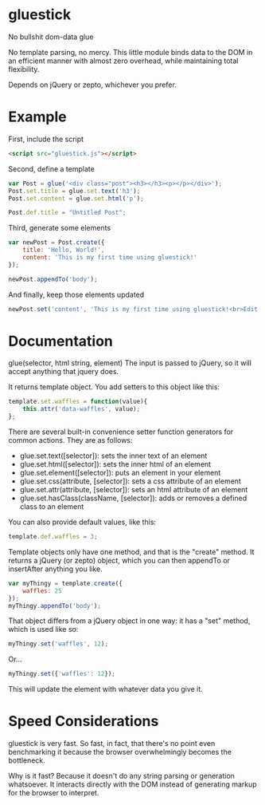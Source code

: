 gluestick
=========

No bullshit dom-data glue

No template parsing, no mercy. This little module binds data to the DOM in an efficient manner with almost zero overhead, while maintaining total flexibility.

Depends on jQuery or zepto, whichever you prefer.

Example
=======

First, include the script

```html
<script src="gluestick.js"></script>
```

Second, define a template

```javascript
var Post = glue('<div class="post"><h3></h3><p></p></div>');
Post.set.title = glue.set.text('h3');
Post.set.content = glue.set.html('p');

Post.def.title = "Untitled Post";
```

Third, generate some elements

```javascript
var newPost = Post.create({
	title: 'Hello, World!',
	content: 'This is my first time using gluestick!'
});

newPost.appendTo('body');
```

And finally, keep those elements updated

```javascript
newPost.set('content', 'This is my first time using gluestick!<br>Edit: gluestick is great!');
```

Documentation
=============

glue(selector, html string, element)
The input is passed to jQuery, so it will accept anything that jquery does.

It returns template object. You add setters to this object like this:

```javascript
template.set.waffles = function(value){
	this.attr('data-waffles', value);
};
```

There are several built-in convenience setter function generators for common actions.
They are as follows:

* glue.set.text([selector]): sets the inner text of an element
* glue.set.html([selector]): sets the inner html of an element
* glue.set.element([selector]): puts an element in your element
* glue.set.css(attribute, [selector]): sets a css attribute of an element
* glue.set.attr(attribute, [selector]): sets an html attribute of an element
* glue.set.hasClass(className, [selector]): adds or removes a defined class to an element

You can also provide default values, like this:

```javascript
template.def.waffles = 3;
```

Template objects only have one method, and that is the "create" method. It returns a jQuery (or zepto) object, which you can then appendTo or insertAfter anything you like.

```javascript
var myThingy = template.create({
	waffles: 25
});
myThingy.appendTo('body');
```

That object differs from a jQuery object in one way: it has a "set" method, which is used like so:

```javascript
myThingy.set('waffles', 12);
```

Or...

```javascript
myThingy.set({'waffles': 12});
```

This will update the element with whatever data you give it.

Speed Considerations
====================

gluestick is very fast. So fast, in fact, that there's no point even benchmarking it because the browser overwhelmingly becomes the bottleneck.

Why is it fast? Because it doesn't do any string parsing or generation whatsoever. It interacts directly with the DOM instead of generating markup for the browser to interpret.
